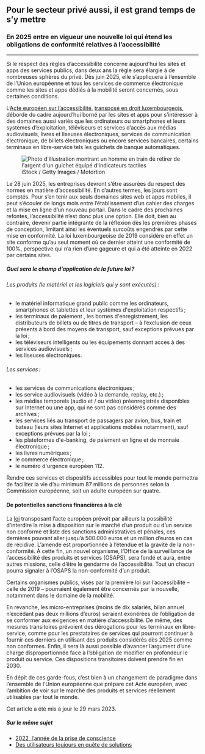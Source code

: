 <h2>Pour le secteur privé aussi, il est grand temps de s’y mettre</h2>
<h3>En 2025 entre en vigueur une nouvelle loi qui étend les obligations de conformité relatives à l’accessibilité</h3>
<hr>
<div class="intro">
    <p>Si le respect des règles d’accessibilité concerne aujourd’hui les sites et apps des services publics, dans deux ans la règle sera élargie à de nombreuses sphères du privé. Dès juin 2025, elle s’appliquera à l’ensemble de l’Union européenne et tous les services de commerce électronique comme les sites et apps dédiés à la mobilité seront concernés, sous certaines conditions.</p>
</div>
<p>L’<a href="https://ec.europa.eu/social/main.jsp?catId=1202&intPageId=5581&langId=en">Acte européen sur l’accessibilité</a>, <a href="https://legilux.public.lu/eli/etat/leg/loi/2023/03/08/a133/jo">transposé en droit luxembourgeois</a>, déborde du cadre aujourd’hui borné par les sites et apps pour s’intéresser à des domaines aussi variés que les ordinateurs ou smartphones et leurs systèmes d’exploitation, téléviseurs et services d’accès aux médias audiovisuels, livres et liseuses électroniques, services de communication électronique, de billets électroniques ou encore services bancaires, certains terminaux en libre-service tels les guichets de banque automatiques.</p>
<figure class="pic">
    <img src="../../../../content/news/img/iStock3.jpg" alt="Photo d'illustration montrant un homme en train de retirer de l'argent d'un guichet équipé d'indicateurs tactiles">
    <figcaption>iStock / Getty Images / Motortion</figcaption>
</figure>
<p>Le 28 juin 2025, les entreprises devront s’être assurées du respect des normes en matière d’accessibilité. En d’autres termes, les jours sont comptés. Pour s’en tenir aux seuls domaines sites web et apps mobiles, il peut s’écouler de longs mois entre l’établissement d’un cahier des charges et la mise en ligne d’un nouveau portail. Dans le cadre des prochaines refontes, l’accessibilité n’est donc plus une option. Elle doit, bien au contraire, devenir partie intégrante de la réflexion dès les premières phases de conception, limitant ainsi les éventuels surcoûts engendrés par cette mise en conformité. La loi luxembourgeoise de 2019 considère en effet un site conforme qu’au seul moment où ce dernier atteint une conformité de 100%, perspective qui n’a rien d’une gageure et qui a été atteinte en 2022 par certains sites.</p>
<aside class="contextbox">
    <h5>Quel sera le champ d’application de la future loi&#8239;?</h5>
    <h6>Les produits (le matériel et les logiciels qui y sont exécutés)&#8239;:</h6>
    <ul>
        <li>le matériel informatique grand public comme les ordinateurs, smartphones et tablettes et leur systèmes d'exploitation respectifs&#8239;;</li>
        <li>les terminaux de paiement , les bornes d'enregistrement, les distributeurs de billets ou de titres de transport – à l’exclusion de ceux présents à bord des moyens de transport, sauf exceptions prévues par la loi&#8239;;</li>
        <li>les téléviseurs intelligents ou les équipements donnant accès à des services audiovisuels&#8239;;</li>
        <li>les liseuses électroniques.</li>
    </ul>
    <h6>Les services&#8239;:</h6>
    <ul>
        <li>les services de communications électroniques&#8239;;</li>
        <li>les service audiovisuels (vidéo à la demande, replay, etc.)&#8239;;</li>
        <li>les médias temporels (audio et / ou vidéo) préenregistrés disponibles sur Internet ou une app, qui ne sont pas considérés comme des archives&#8239;;</li>
        <li>les services liés au transport de passagers par avion, bus, train et bateau (leurs sites Internet et applications mobiles notamment), sauf exceptions prévues par la loi&#8239;;</li>
        <li>les plateformes d'e-banking, de paiement en ligne et de monnaie électronique&#8239;;</li>
        <li>les livres numériques&#8239;;</li>
        <li>le commerce électronique&#8239;;</li>
        <li>le numéro d'urgence européen 112.</li>
    </ul>
</aside>
<p>Rendre ces services et dispositifs accessibles pour tout le monde permettra de faciliter la vie d’au minimum 87 millions de personnes selon la Commission européenne, soit un adulte européen sur quatre.</p>
<h4>De potentielles sanctions financières à la clé</h4>
<p>La <a href="https://legilux.public.lu/eli/etat/leg/loi/2023/03/08/a133/jo">loi</a> transposant l’acte européen prévoit par ailleurs la possibilité d’interdire la mise à disposition sur le marché d’un produit ou d’un service non conforme et liste des sanctions administratives et pénales, ces dernières pouvant aller jusqu’à 500.000 euros et un million d’euros en cas de récidive. L’amende est proportionnée à l’étendue et la gravité de la non-conformité. À cette fin, un nouvel organisme, l’Office de la surveillance de l’accessibilité des produits et services (OSAPS), sera fondé et aura, entre autres missions, celle d’être le gendarme de l’accessibilité. Tout un chacun pourra signaler à l’OSAPS la non-conformité d’un produit.</p>
<p>Certains organismes publics, visés par la première loi sur l’accessibilité – celle de 2019 – pourraient également être concernés par la nouvelle, notamment dans le domaine de la mobilité.</p>
<p>En revanche, les micro-entreprises (moins de dix salariés, bilan annuel n’excédant pas deux millions d’euros) seraient exonérées de l’obligation de se conformer aux exigences en matière d’accessibilité. De même, des mesures transitoires prévoient des dérogations pour les terminaux en libre-service, comme pour les prestataires de services qui pourront continuer à fournir ces derniers en utilisant des produits considérés dès 2025 comme non conformes. Enfin, il sera là aussi possible d’avancer l’argument d’une charge disproportionnée face à l’obligation de modifier en profondeur le produit ou service. Ces dispositions transitoires doivent prendre fin en 2030.</p>
<p>En dépit de ces garde-fous, c’est bien à un changement de paradigme dans l’ensemble de l’Union européenne que prépare cet Acte européen, avec l’ambition de voir sur le marché des produits et services réellement utilisables par tout le monde.</p>
<p>Cet article a été mis à jour le 29 mars 2023.</p>
<aside class="more">
    <h5>Sur le même sujet</h5>
    <ul>
        <li><a href="2023-02-20-rapport2022.html">2022, l’année de la prise de conscience</a></li>
        <li><a href="2023-02-24-complaints2022.html">Des utilisateurs toujours en quête de solutions</a></li>
    </ul>
</aside>